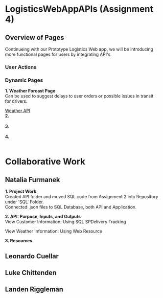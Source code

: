 # LogisticsWebAppAPIs (Assignment 4)
## Overview of Pages
Continueing with our Prototype Logistics Web app, we will be introducing more functional pages for users by integrating API's.
### User Actions

### Dynamic Pages
<strong> 1. Weather Forcast Page </strong>
<br> Can be used to suggest delays to user orders or possible issues in transit for drivers. </br>

[Weather API](https://www.weather.gov/documentation/services-web-api)</br>
<strong> 2. </strong>
<br> </br>
<strong> 3. </strong>
<br> </br>
<strong> 4. </strong>
<br> </br>
# Collaborative Work
## Natalia Furmanek 
<strong> 1. Project Work</strong>
<br> Created API folder and moved SQL code from Assignment 2 into Repository under 'SQL' Folder.
</br> Connected .json files to SQL Database, both API and Application. <br>

<strong> 2. API: Purpose, Inputs, and Outputs</strong>
<br> View Customer Information: Using SQL SPDelivery Tracking
</br> 
<p> View Weather Information: Using Web Resource
<br> 
</p> 
<strong> 3. Resources </strong>
<br>


## Leonardo Cuellar

## Luke Chittenden


## Landen Riggleman

